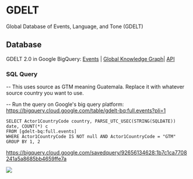 # GDELT
Global Database of Events, Language, and Tone (GDELT) 

## Database
GDELT 2.0 in Google BigQuery: [Events](https://bigquery.cloud.google.com/table/gdelt-bq:gdeltv2.events) | [Global Knowledge Graph](https://bigquery.cloud.google.com/table/gdelt-bq:gdeltv2.gkg)| [API](https://blog.gdeltproject.org/gdelt-geo-2-0-api-debuts/)

### SQL Query 

-- This uses source as GTM meaning Guatemala. Replace it with whatever source country you want to use.

-- Run the query on Google's big query platform: https://bigquery.cloud.google.com/table/gdelt-bq:full.events?pli=1

~~~
SELECT Actor1CountryCode country, PARSE_UTC_USEC(STRING(SQLDATE)) date, COUNT(*) c
FROM [gdelt-bq:full.events]
WHERE Actor1CountryCode IS NOT null AND Actor1CountryCode = "GTM" 
GROUP BY 1, 2
~~~


https://bigquery.cloud.google.com/savedquery/92656134628:1b7c1ca7708241a5a8685bb4659ffe7a


![](https://user-images.githubusercontent.com/15719191/56752035-5240d980-677f-11e9-9b4d-4e77f96b9474.png)
